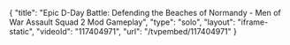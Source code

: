 {
    "title": "Epic D-Day Battle: Defending the Beaches of Normandy - Men of War Assault Squad 2 Mod Gameplay",
    "type": "solo",
    "layout": "iframe-static",
    "videoId": "117404971",
    "url": "\/tvpembed\/117404971"
}